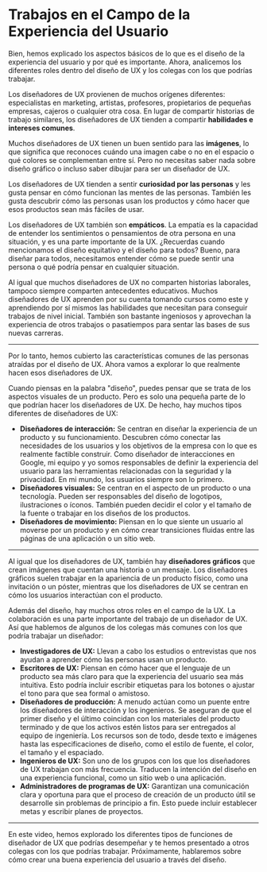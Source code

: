 # Trabajos en el Campo de la Experiencia del Usuario

Bien, hemos explicado los aspectos básicos de lo que es el diseño de la experiencia del usuario y por qué es importante. Ahora, analicemos los diferentes roles dentro del diseño de UX y los colegas con los que podrías trabajar.

Los diseñadores de UX provienen de muchos orígenes diferentes: especialistas en marketing, artistas, profesores, propietarios de pequeñas empresas, cajeros o cualquier otra cosa. En lugar de compartir historias de trabajo similares, los diseñadores de UX tienden a compartir **habilidades e intereses comunes**.

Muchos diseñadores de UX tienen un buen sentido para las **imágenes**, lo que significa que reconoces cuándo una imagen cabe o no en el espacio o qué colores se complementan entre sí. Pero no necesitas saber nada sobre diseño gráfico o incluso saber dibujar para ser un diseñador de UX.

Los diseñadores de UX tienden a sentir **curiosidad por las personas** y les gusta pensar en cómo funcionan las mentes de las personas. También les gusta descubrir cómo las personas usan los productos y cómo hacer que esos productos sean más fáciles de usar.

Los diseñadores de UX también son **empáticos**. La empatía es la capacidad de entender los sentimientos o pensamientos de otra persona en una situación, y es una parte importante de la UX. ¿Recuerdas cuando mencionamos el diseño equitativo y el diseño para todos? Bueno, para diseñar para todos, necesitamos entender cómo se puede sentir una persona o qué podría pensar en cualquier situación.

Al igual que muchos diseñadores de UX no comparten historias laborales, tampoco siempre comparten antecedentes educativos. Muchos diseñadores de UX aprenden por su cuenta tomando cursos como este y aprendiendo por sí mismos las habilidades que necesitan para conseguir trabajos de nivel inicial. También son bastante ingeniosos y aprovechan la experiencia de otros trabajos o pasatiempos para sentar las bases de sus nuevas carreras.

---

Por lo tanto, hemos cubierto las características comunes de las personas atraídas por el diseño de UX. Ahora vamos a explorar lo que realmente hacen esos diseñadores de UX.

Cuando piensas en la palabra "diseño", puedes pensar que se trata de los aspectos visuales de un producto. Pero es solo una pequeña parte de lo que podrían hacer los diseñadores de UX. De hecho, hay muchos tipos diferentes de diseñadores de UX:

* **Diseñadores de interacción:** Se centran en diseñar la experiencia de un producto y su funcionamiento. Descubren cómo conectar las necesidades de los usuarios y los objetivos de la empresa con lo que es realmente factible construir. Como diseñador de interacciones en Google, mi equipo y yo somos responsables de definir la experiencia del usuario para las herramientas relacionadas con la seguridad y la privacidad. En mi mundo, los usuarios siempre son lo primero.
* **Diseñadores visuales:** Se centran en el aspecto de un producto o una tecnología. Pueden ser responsables del diseño de logotipos, ilustraciones o íconos. También pueden decidir el color y el tamaño de la fuente o trabajar en los diseños de los productos.
* **Diseñadores de movimiento:** Piensan en lo que siente un usuario al moverse por un producto y en cómo crear transiciones fluidas entre las páginas de una aplicación o un sitio web.

---

Al igual que los diseñadores de UX, también hay **diseñadores gráficos** que crean imágenes que cuentan una historia o un mensaje. Los diseñadores gráficos suelen trabajar en la apariencia de un producto físico, como una invitación o un póster, mientras que los diseñadores de UX se centran en cómo los usuarios interactúan con el producto.

Además del diseño, hay muchos otros roles en el campo de la UX. La colaboración es una parte importante del trabajo de un diseñador de UX. Así que hablemos de algunos de los colegas más comunes con los que podría trabajar un diseñador:

* **Investigadores de UX:** Llevan a cabo los estudios o entrevistas que nos ayudan a aprender cómo las personas usan un producto.
* **Escritores de UX:** Piensan en cómo hacer que el lenguaje de un producto sea más claro para que la experiencia del usuario sea más intuitiva. Esto podría incluir escribir etiquetas para los botones o ajustar el tono para que sea formal o amistoso.
* **Diseñadores de producción:** A menudo actúan como un puente entre los diseñadores de interacción y los ingenieros. Se aseguran de que el primer diseño y el último coincidan con los materiales del producto terminado y de que los activos estén listos para ser entregados al equipo de ingeniería. Los recursos son de todo, desde texto e imágenes hasta las especificaciones de diseño, como el estilo de fuente, el color, el tamaño y el espaciado.
* **Ingenieros de UX:** Son uno de los grupos con los que los diseñadores de UX trabajan con más frecuencia. Traducen la intención del diseño en una experiencia funcional, como un sitio web o una aplicación.
* **Administradores de programas de UX:** Garantizan una comunicación clara y oportuna para que el proceso de creación de un producto útil se desarrolle sin problemas de principio a fin. Esto puede incluir establecer metas y escribir planes de proyectos.

---

En este video, hemos explorado los diferentes tipos de funciones de diseñador de UX que podrías desempeñar y te hemos presentado a otros colegas con los que podrías trabajar. Próximamente, hablaremos sobre cómo crear una buena experiencia del usuario a través del diseño.
